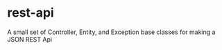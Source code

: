 rest-api
========

A small set of Controller, Entity, and Exception base classes for making a JSON REST Api 